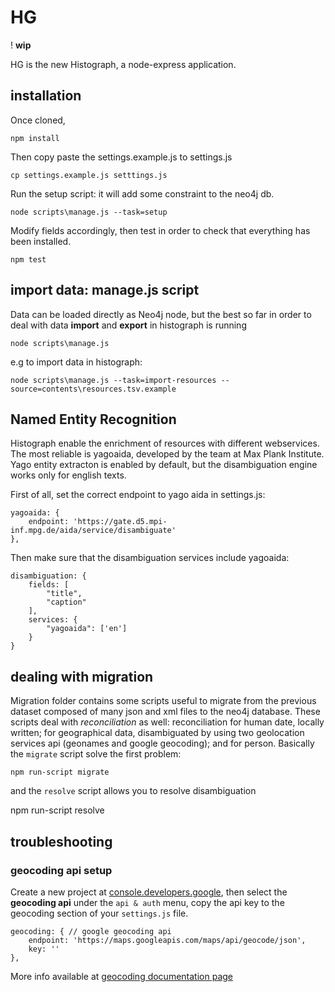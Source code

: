 HG
===
! __wip__

HG is the new Histograph, a node-express application.

## installation
Once cloned, 
	
	npm install

Then copy paste the settings.example.js to settings.js
	
	cp settings.example.js setttings.js

Run the setup script: it will add some constraint to the neo4j db.

	node scripts\manage.js --task=setup

Modify fields accordingly, then test in order to check that everything has been installed.

	npm test


## import data: manage.js script
Data can be loaded directly as Neo4j node, but the best so far in order to deal with data **import** and **export** in histograph is running
	
	node scripts\manage.js

e.g to import data in histograph:


	node scripts\manage.js --task=import-resources --source=contents\resources.tsv.example

	
## Named Entity Recognition
Histograph enable the enrichment of resources with different webservices. The most reliable is yagoaida, developed by the team at Max Plank Institute.
Yago entity extracton is enabled by default, but the disambiguation engine works only for english texts.

First of all, set the correct endpoint to yago aida in settings.js:


  	yagoaida: {
    	endpoint: 'https://gate.d5.mpi-inf.mpg.de/aida/service/disambiguate' 
  	},

Then make sure that the disambiguation services include yagoaida:

  	disambiguation: {
    	fields: [
      		"title",
      		"caption"
    	],
        services: {
            "yagoaida": ['en']
        }
	}
 


## dealing with migration
Migration folder contains some scripts useful to migrate from the previous dataset composed of many json and xml files to the neo4j database.
These scripts deal with *reconciliation* as well: reconciliation for human date, locally written; for geographical data, disambiguated by using two geolocation services api (geonames and google geocoding); and for person. Basically the `migrate` script solve the first problem:
	
	npm run-script migrate

and the `resolve` script allows you to resolve disambiguation

  npm run-script resolve


## troubleshooting
### geocoding api setup
Create a new project at [console.developers.google](https://console.developers.google.com/project "https://console.developers.google.com/project"), then select the **geocoding api**
under the `api & auth` menu, copy the api key to the geocoding section of your `settings.js` file.
	
	geocoding: { // google geocoding api
    	endpoint: 'https://maps.googleapis.com/maps/api/geocode/json',
    	key: ''
  	},

 More info available at [geocoding documentation page](https://developers.google.com/maps/documentation/geocoding/)

